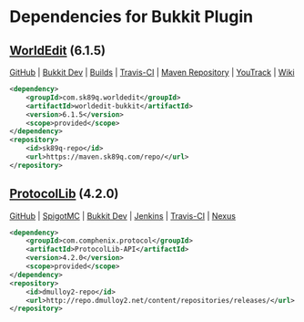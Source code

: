 # Dependencies for Bukkit Plugin

## [WorldEdit](https://www.enginehub.org/worldedit) (6.1.5)

[GitHub](https://github.com/sk89q/WorldEdit) |
[Bukkit Dev](http://dev.bukkit.org/bukkit-plugins/worldedit/) |
[Builds](http://builds.enginehub.org/job/worldedit) |
[Travis-CI](https://travis-ci.org/sk89q/WorldEdit) |
[Maven Repository](https://maven.sk89q.com/repo/) |
[YouTrack](http://dev.enginehub.org/youtrack/issues/WORLDEDIT) |
[Wiki](http://wiki.sk89q.com/wiki/WorldEdit)

```xml
<dependency>
    <groupId>com.sk89q.worldedit</groupId>
    <artifactId>worldedit-bukkit</artifactId>
    <version>6.1.5</version>
    <scope>provided</scope>
</dependency>
<repository>
    <id>sk89q-repo</id>
    <url>https://maven.sk89q.com/repo/</url>
</repository>
```

## [ProtocolLib](https://www.spigotmc.org/resources/protocollib.1997/) (4.2.0)

[GitHub](https://github.com/dmulloy2/ProtocolLib) |
[SpigotMC](https://www.spigotmc.org/resources/protocollib.1997/) |
[Bukkit Dev](http://dev.bukkit.org/bukkit-plugins/protocollib/) |
[Jenkins](http://ci.dmulloy2.net/job/ProtocolLib/) |
[Travis-CI](https://travis-ci.org/dmulloy2/ProtocolLib) |
[Nexus](http://repo.dmulloy2.net/#view-repositories;releases%7Ebrowsestorage)

```xml
<dependency>
    <groupId>com.comphenix.protocol</groupId>
    <artifactId>ProtocolLib-API</artifactId>
    <version>4.2.0</version>
    <scope>provided</scope>
</dependency>
<repository>
    <id>dmulloy2-repo</id>
    <url>http://repo.dmulloy2.net/content/repositories/releases/</url>
</repository>
```
